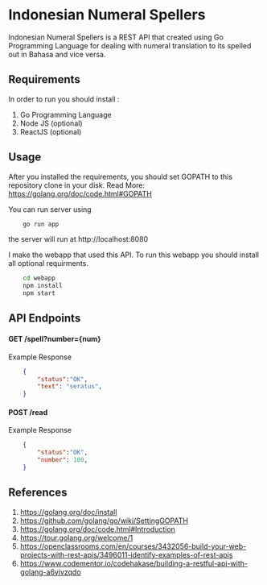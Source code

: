 # Indonesian Numeral Spellers

Indonesian Numeral Spellers is a REST API that created using Go Programming Language for dealing with numeral translation to its spelled out in Bahasa and vice versa.

## Requirements

In order to run you should install :
1. Go Programming Language
2. Node JS (optional)
3. ReactJS (optional)

## Usage

After you installed the requirements, you should set GOPATH to this repository clone in your disk. Read More: https://golang.org/doc/code.html#GOPATH

You can run server using
```bash
    go run app
```

the server will run at http://localhost:8080

I make the webapp that used this API. To run this webapp you should install all optional requirments.

```bash
    cd webapp
    npm install
    npm start
```

## API Endpoints
#### GET /spell?number={num}
Example Response
```json
    {
        "status":"OK",
        "text": "seratus",
    }
```

#### POST /read
Example Response
```json
    {
        "status":"OK",
        "number": 100,
    }
```

## References
1. https://golang.org/doc/install
2. https://github.com/golang/go/wiki/SettingGOPATH
3. https://golang.org/doc/code.html#Introduction
4. https://tour.golang.org/welcome/1
5. https://openclassrooms.com/en/courses/3432056-build-your-web-projects-with-rest-apis/3496011-identify-examples-of-rest-apis
6. https://www.codementor.io/codehakase/building-a-restful-api-with-golang-a6yivzqdo
